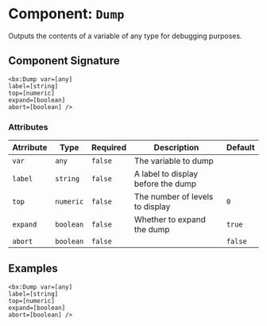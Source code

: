 [comment]: # (Note: This documentation is generated dynamically in the build process.  To modify the contents, change the javadoc on the _invoke method of the Component class)
# Component: `Dump`

Outputs the contents of a variable of any type for debugging purposes.

## Component Signature

```
<bx:Dump var=[any]
label=[string]
top=[numeric]
expand=[boolean]
abort=[boolean] />
```

### Attributes


| Atrribute | Type | Required | Description | Default |
|----------|------|----------|-------------|---------|
| `var` | `any` | `false` | The variable to dump |  |
| `label` | `string` | `false` | A label to display before the dump |  |
| `top` | `numeric` | `false` | The number of levels to display | `0` |
| `expand` | `boolean` | `false` | Whether to expand the dump | `true` |
| `abort` | `boolean` | `false` |  | `false` |

## Examples

```
<bx:Dump var=[any]
label=[string]
top=[numeric]
expand=[boolean]
abort=[boolean] />
```
